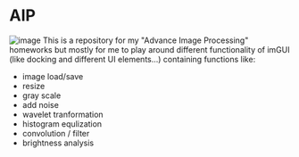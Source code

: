 # AIP
![image](https://hackmd.io/_uploads/rySgNtgPlg.png)
This is a repository for my "Advance Image Processing" homeworks
but mostly for me to play around different functionality of imGUI (like docking and different UI elements...)
containing functions like:
- image load/save
- resize
- gray scale
- add noise
- wavelet tranformation
- histogram equlization
- convolution / filter
- brightness analysis
